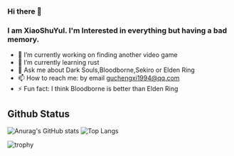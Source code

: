 ### Hi there 👋

### I am XiaoShuYuI. I'm Interested in everything but having a bad memory.


- 🔭 I’m currently working on finding another video game
- 🌱 I’m currently learning rust
- 💬 Ask me about Dark Souls,Bloodborne,Sekiro or Elden Ring
- 📫 How to reach me: by email guchengxi1994@qq.com
- ⚡ Fun fact: I think Bloodborne is better than Elden Ring

## Github Status
![Anurag's GitHub stats](https://github-readme-stats.vercel.app/api?username=guchengxi1994&show_icons=true) ![Top Langs](https://github-readme-stats.vercel.app/api/top-langs/?username=guchengxi1994&layout=compact)

![trophy](https://github-profile-trophy.vercel.app/?username=guchengxi1994)
